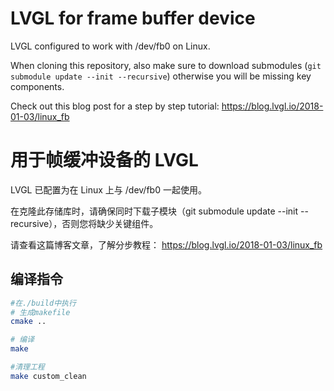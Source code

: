 # LVGL for frame buffer device

LVGL configured to work with /dev/fb0 on Linux.

When cloning this repository, also make sure to download submodules (`git submodule update --init --recursive`) otherwise you will be missing key components.

Check out this blog post for a step by step tutorial:
https://blog.lvgl.io/2018-01-03/linux_fb

# 用于帧缓冲设备的 LVGL
LVGL 已配置为在 Linux 上与 /dev/fb0 一起使用。

在克隆此存储库时，请确保同时下载子模块（git submodule update --init --recursive），否则您将缺少关键组件。

请查看这篇博客文章，了解分步教程：
https://blog.lvgl.io/2018-01-03/linux_fb

## 编译指令
```bash
#在./build中执行
# 生成makefile
cmake ..

# 编译
make

#清理工程
make custom_clean
```